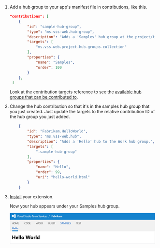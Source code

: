 1. Add a hub group to your app's manifest file in contributions, like this.

    ```json
    "contributions": [
        {
            "id": "sample-hub-group",
            "type": "ms.vss-web.hub-group",
            "description": "Adds a 'Samples' hub group at the project/team-level",
            "targets": [
                "ms.vss-web.project-hub-groups-collection"
            ],
            "properties": {
                "name": "Samples",
                "order": 100
            }
        },
     ]
    ```

	Look at the contribution targets reference to see the [available hub groups that can be contributed to](../../reference/targets/overview.md#targets).

2. Change the hub contribution so that it's in the samples hub group that you just created. Just update the targets to the relative contribution ID of the hub group you just added.

    ```json
        {
            "id": "Fabrikam.HelloWorld",
            "type": "ms.vss-web.hub",
            "description": "Adds a 'Hello' hub to the Work hub group.",
            "targets": [
                ".sample-hub-group"
            ],
            "properties": {
                "name": "Hello",
                "order": 99,
                "uri": "hello-world.html"
            }
        }
    ```

4. [Install](../../develop/install.md) your extension.

   Now your hub appears under your Samples hub group.

   ![Hello hub in the Samples hub group](./media/create-hub-group/hub-group.png)
